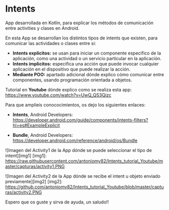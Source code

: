 # Intents

App desarrollada en Kotlin, para explicar los métodos de comunicación entre activities y clases en Android.

En esta App se desarrollan los distintos tipos de intents que existen, para comunicar las actividades o clases entre si:
 - **Intents explicitos:** se usan para iniciar un componente especifico de la aplicación, como una actividad o un servicio particular en la aplicación.
 - **Intents implicitos:** especifica una acción que puede invocar cualquier aplicación en el dispositivo que puede realizar la acción.
 - **Mediante POO:** apartado adicional dónde explico cómo comunicar entre componentes, usando programación orientada a objetos.
 
Tutorial en **Youtube** dónde explico como se realiza esta app:
https://www.youtube.com/watch?v=UwQ_QS3Qizc

Para que amplieis conococimientos, os dejo los siguientes enlaces:
 - **Intents**, Android Developers: https://developer.android.com/guide/components/intents-filters?hl=es#ExampleExplicit
 
 - **Bundle**, Android Developers: https://developer.android.com/reference/android/os/Bundle
 

![Imagen del Activity1 de la App dónde se puede seleccionar el tipo de intent][img1]
[img1]: https://raw.githubusercontent.com/antoniomy82/Intents_tutorial_Youtube/master/capturas/activity1.PNG

![Imagen del Activity2 de la App dónde se recibe el intent u objeto enviado previamente][img2]
[img2]: https://github.com/antoniomy82/Intents_tutorial_Youtube/blob/master/capturas/activity2.PNG

Espero que os guste y sirva de ayuda, un saludo!!
